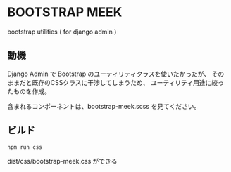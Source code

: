 # BOOTSTRAP MEEK

bootstrap utilities ( for django admin )


## 動機

Django Admin で Bootstrap のユーティリティクラスを使いたかったが、
そのままだと既存のCSSクラスに干渉してしまうため、
ユーティリティ用途に絞ったものを作成。

含まれるコンポーネントは、bootstrap-meek.scss を見てください。

## ビルド

```
npm run css
```

dist/css/bootstrap-meek.css ができる
